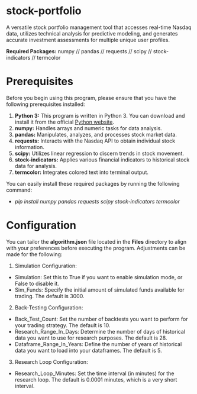 # stock-portfolio
A versatile stock portfolio management tool that accesses real-time Nasdaq data, utilizes technical analysis for predictive modeling, and generates accurate investment assessments for multiple unique user profiles.

**Required Packages:** numpy // pandas // requests // scipy // stock-indicators // termcolor

# Prerequisites
Before you begin using this program, please ensure that you have the following prerequisites installed:
1. **Python 3:** This program is written in Python 3. You can download and install it from the official [Python website](https://www.python.org/downloads/).
2. **numpy:** Handles arrays and numeric tasks for data analysis.
3. **pandas:** Manipulates, analyzes, and processes stock market data.
4. **requests:** Interacts with the Nasdaq API to obtain individual stock information.
5. **scipy:** Utilizes linear regression to discern trends in stock movement.
6. **stock-indicators:** Applies various financial indicators to historical stock data for analysis.
7. **termcolor:** Integrates colored text into terminal output.

You can easily install these required packages by running the following command: 
- *pip install numpy pandas requests scipy stock-indicators termcolor*

# Configuration
You can tailor the **algorithm.json** file located in the **Files** directory to align with your preferences before executing the program. Adjustments can be made for the following:
1. Simulation Configuration:
- Simulation: Set this to True if you want to enable simulation mode, or False to disable it.
- Sim_Funds: Specify the initial amount of simulated funds available for trading. The default is 3000.
2. Back-Testing Configuration:
- Back_Test_Count: Set the number of backtests you want to perform for your trading strategy. The default is 10.
- Research_Range_In_Days: Determine the number of days of historical data you want to use for research purposes. The default is 28.
- Dataframe_Range_In_Years: Define the number of years of historical data you want to load into your dataframes. The default is 5.
3. Research Loop Configuration:
- Research_Loop_Minutes: Set the time interval (in minutes) for the research loop. The default is 0.0001 minutes, which is a very short interval.
